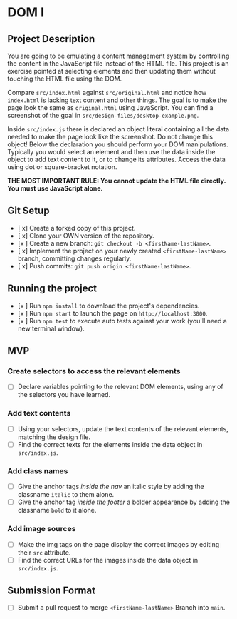 # DOM I

## Project Description

You are going to be emulating a content management system by controlling the content in the JavaScript file instead of the HTML file. This project is an exercise pointed at selecting elements and then updating them without touching the HTML file using the DOM.

Compare `src/index.html` against `src/original.html` and notice how `index.html` is lacking text content and other things. The goal is to make the page look the same as `original.html` using JavaScript. You can find a screenshot of the goal in `src/design-files/desktop-example.png`.

Inside `src/index.js` there is declared an object literal containing all the data needed to make the page look like the screenshot. Do not change this object! Below the declaration you should perform your DOM manipulations. Typically you would select an element and then use the data inside the object to add text content to it, or to change its attributes. Access the data using dot or square-bracket notation.

**THE MOST IMPORTANT RULE: You cannot update the HTML file directly. You must use JavaScript alone.**

## Git Setup

- [ x] Create a forked copy of this project.
- [ x] Clone your OWN version of the repository.
- [x ] Create a new branch: `git checkout -b <firstName-lastName>`.
- [ x] Implement the project on your newly created `<firstName-lastName>` branch, committing changes regularly.
- [ x] Push commits: `git push origin <firstName-lastName>`.

## Running the project

- [x ] Run `npm install` to download the project's dependencies.
- [x ] Run `npm start` to launch the page on `http://localhost:3000`.
- [x ] Run `npm test` to execute auto tests against your work (you'll need a new terminal window).

## MVP

### Create selectors to access the relevant elements

- [ ] Declare variables pointing to the relevant DOM elements, using any of the selectors you have learned.

### Add text contents

- [ ] Using your selectors, update the text contents of the relevant elements, matching the design file.
- [ ] Find the correct texts for the elements inside the data object in `src/index.js`.

### Add class names

- [ ] Give the anchor tags _inside the nav_ an italic style by adding the classname `italic` to them alone.
- [ ] Give the anchor tag _inside the footer_ a bolder appearence by adding the classname `bold` to it alone.

### Add image sources

- [ ] Make the img tags on the page display the correct images by editing their `src` attribute.
- [ ] Find the correct URLs for the images inside the data object in `src/index.js`.

## Submission Format

- [ ] Submit a pull request to merge `<firstName-lastName>` Branch into `main`.
